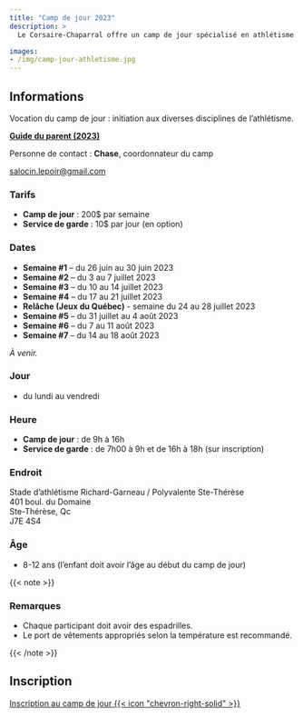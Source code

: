 ```yaml
---
title: "Camp de jour 2023"
description: >
  Le Corsaire-Chaparral offre un camp de jour spécialisé en athlétisme à l’été 2023, en partenariat avec les villes de Blainville et de Sainte-Thérèse.

images: 
- /img/camp-jour-athletisme.jpg
---
```


## Informations 

Vocation du camp de jour : initiation aux diverses disciplines de l’athlétisme.

[**Guide du parent (2023)**](/docs/campdejour-guide-parent-2023.pdf)

Personne de contact : **Chase**, coordonnateur du camp

salocin.lepoir@gmail.com

### Tarifs

* **Camp de jour** : 200$ par semaine
* **Service de garde** : 10$ par jour (en option)

### Dates
* **Semaine #1** – du 26 juin au 30 juin 2023
* **Semaine #2** – du 3 au 7 juillet 2023
* **Semaine #3** – du 10 au 14 juillet 2023
* **Semaine #4** – du 17 au 21 juillet 2023
* **Relâche (Jeux du Québec)** - semaine du 24 au 28 juillet 2023
* **Semaine #5** – du 31 juillet au 4 août 2023
* **Semaine #6** – du 7 au 11 août 2023
* **Semaine #7** – du 14 au 18 août 2023

_À venir._

### Jour

- du lundi au vendredi

### Heure

- **Camp de jour** : de 9h à 16h
- **Service de garde** : de 7h00 à 9h et de 16h à 18h (sur inscription)

### Endroit

Stade d’athlétisme Richard-Garneau / Polyvalente Ste-Thérèse  
401 boul. du Domaine  
Ste-Thérèse, Qc  
J7E 4S4

### Âge

- 8-12 ans (l’enfant doit avoir l’âge au début du camp de jour)


{{< note >}}
### Remarques

- Chaque participant doit avoir des espadrilles.
- Le port de vêtements appropriés selon la température est recommandé.

{{< /note >}}

## Inscription

<a href="https://www.qidigo.com/u/Club-dathletisme-Corsaire-Chaparral/activities/session" class="btn btn-primary btn--block" target="_blank">
Inscription au camp de jour
{{< icon "chevron-right-solid" >}}
</a>
